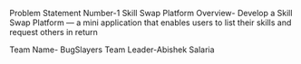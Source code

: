 Problem Statement Number-1
Skill Swap Platform 
Overview- Develop a Skill Swap Platform — a mini application that enables users to list their skills and 
request others in return

Team Name- BugSlayers
Team Leader-Abishek Salaria 
